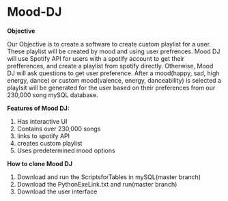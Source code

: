 # Mood-DJ

**Objective**

Our Objective is to create a software to create custom playlist for a user. These playlist will be created by mood and using user prefrences. Mood DJ will use Spotify API for users with a spotify account to get their prefferences, and create a playlist from spotify directly. Otherwise, Mood DJ will ask questions to get user preference. After a mood(happy, sad, high energy, dance) or custom mood(valence, energy, danceability) is selected a playlsit will be generated for the user based on their preferences from our 230,000 song mySQL database.

**Features of Mood DJ:**

  1. Has interactive UI
  2. Contains over 230,000 songs
  3. links to spotify API
  4. creates custom playlist
  5. Uses predetermined mood options
  
  **How to clone Mood DJ**
  1. Download and run the ScriptsforTables in mySQL(master branch)
  2. Download the PythonExeLink.txt and run(master branch)
  3. Download the user interface
  
  

